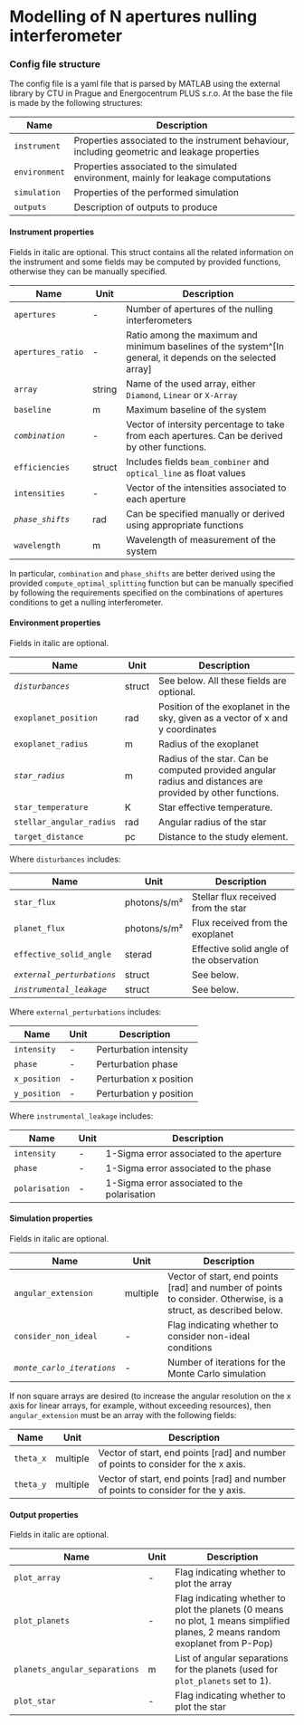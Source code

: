 # Modelling of N apertures nulling interferometer
### Config file structure

The config file is a yaml file that is parsed by MATLAB using the external library by CTU in Prague and Energocentrum PLUS s.r.o. At the base the file is made by the following structures:

| **Name** | **Description** |
| -------- | --------------- |
| `instrument` | Properties associated to the instrument behaviour, including geometric and leakage properties |
| `environment` | Properties associated to the simulated environment, mainly for leakage computations |
| `simulation` | Properties of the performed simulation |
| `outputs` | Description of outputs to produce |

#### Instrument properties

Fields in italic are optional. This struct contains all the related information on the instrument and some fields may be computed by provided functions, otherwise they can be manually specified.

| **Name** | **Unit** | **Description** |
| -------- | -------- | --------------- |
| `apertures` | -     | Number of apertures of the nulling interferometers |
| `apertures_ratio` | - | Ratio among the maximum and minimum baselines of the system^[In general, it depends on the selected array] | 
| `array` | string    | Name of the used array, either `Diamond`, `Linear` or `X-Array` |
| `baseline` | m      | Maximum baseline of the system |
| *`combination`* | - | Vector of intersity percentage to take from each apertures. Can be derived by other functions. | 
| `efficiencies` | struct | Includes fields `beam_combiner` and `optical_line` as float values |
| `intensities` | -   | Vector of the intensities associated to each aperture |
| *`phase_shifts`* | rad | Can be specified manually or derived using appropriate functions |
| `wavelength` | m    | Wavelength of measurement of the system |

In particular, `combination` and `phase_shifts` are better derived using the provided `compute_optimal_splitting` function but can be manually specified by following the requirements specified on the combinations of apertures conditions to get a nulling interferometer.

#### Environment properties

Fields in italic are optional.

| **Name** | **Unit** | **Description** |
| -------- | -------- | --------------- |
| *`disturbances`* | struct | See below. All these fields are optional. |
| `exoplanet_position` | rad | Position of the exoplanet in the sky, given as a vector of x and y coordinates |
| `exoplanet_radius` | m | Radius of the exoplanet |
| *`star_radius`* | m   | Radius of the star. Can be computed provided angular radius and distances are provided by other functions. |
| `star_temperature` | K | Star effective temperature. |
| `stellar_angular_radius` | rad | Angular radius of the star |
| `target_distance` | pc | Distance to the study element. |

Where `disturbances` includes:

| **Name** | **Unit** | **Description** |
| -------- | -------- | --------------- |
| `star_flux` | photons/s/m² | Stellar flux received from the star |
| `planet_flux` | photons/s/m² | Flux received from the exoplanet |
| `effective_solid_angle` | sterad | Effective solid angle of the observation |
| *`external_perturbations`* | struct | See below. |
| *`instrumental_leakage`* | struct | See below. |

Where `external_perturbations` includes:

| **Name** | **Unit** | **Description** |
| -------- | -------- | --------------- |
| `intensity` | - | Perturbation intensity |
| `phase` | - | Perturbation phase |
| `x_position` | - | Perturbation x position |
| `y_position` | - | Perturbation y position |

Where `instrumental_leakage` includes:

| **Name** | **Unit** | **Description** |
| -------- | -------- | --------------- |
| `intensity` | -     | 1-Sigma error associated to the aperture |
| `phase`     | -     | 1-Sigma error associated to the phase    |
| `polarisation` | -  | 1-Sigma error associated to the polarisation |

#### Simulation properties

Fields in italic are optional.

| **Name** | **Unit** | **Description** |
| -------- | -------- | --------------- |
| `angular_extension` | multiple | Vector of start, end points [rad] and number of points to consider. Otherwise, is a struct, as described below. |
| `consider_non_ideal` | - | Flag indicating whether to consider non-ideal conditions |
| *`monte_carlo_iterations`* | - | Number of iterations for the Monte Carlo simulation |

If non square arrays are desired (to increase the angular resolution on the x axis for linear arrays, for example, without exceeding resources), then `angular_extension` must be an array with the following fields:

| **Name** | **Unit** | **Description** |
| -------- | -------- | --------------- |
| `theta_x`| multiple | Vector of start, end points [rad] and number of points to consider for the x axis. |
| `theta_y`| multiple | Vector of start, end points [rad] and number of points to consider for the y axis. |


#### Output properties

Fields in italic are optional.

| **Name** | **Unit** | **Description** |
| -------- | -------- | --------------- |
| `plot_array` | - | Flag indicating whether to plot the array |
| `plot_planets` | - | Flag indicating whether to plot the planets (0 means no plot, 1 means simplified planes, 2 means random exoplanet from P-Pop) |
| `planets_angular_separations` | m | List of angular separations for the planets (used for `plot_planets` set to 1). |
| `plot_star` | - | Flag indicating whether to plot the star |
